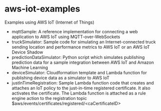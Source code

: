 # aws-iot-examples
Examples using AWS IoT (Internet of Things)

* mqttSample: A reference implementation for connecting a web application to AWS IoT using MQTT-over-WebSockets
* truckSimulator: Sample code for simulating an Internet-connected truck sending location and performance metrics to AWS IoT or an AWS IoT Device Shadow
* predictionDataSimulator: Python script which simulates publishing prediction data for a sample integration between AWS IoT and Amazon Machine Learning
* deviceSimulator: Cloudformation template and Lambda function for publishing device data as a simulator to AWS IoT
* justInTimeRegistration: Sample Lambda function code that creates and attaches an IoT policy to the just-in-time registered certificate. It also activates the certificate. The Lambda function is attached as a rule engine action to the registration topic $aws/events/certificates/registered/&lt;caCertificateID&gt;

